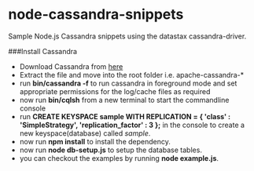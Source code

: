 node-cassandra-snippets
=======================

Sample Node.js Cassandra snippets using the datastax cassandra-driver.

###Install Cassandra

-   Download Cassandra from [here](http://cassandra.apache.org/download/)
-   Extract the file and move into the root folder i.e. apache-cassandra-*
-   run **bin/cassandra -f** to run cassandra in foreground mode and set appropriate permissions for the log/cache files as required
-   now run **bin/cqlsh** from a new terminal to start the commandline console
-   run **CREATE KEYSPACE sample WITH REPLICATION = { 'class' : 'SimpleStrategy', 'replication_factor' : 3 };** in the console to create a new keyspace(database) called *sample*.
-   now run **npm install** to install the dependency.
-   now run **node db-setup.js** to setup the database tables.
-   you can checkout the examples by running **node example.js**.

